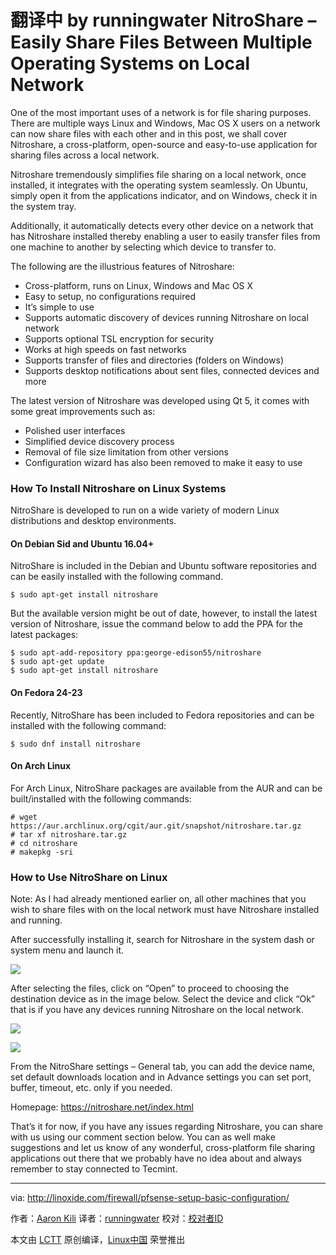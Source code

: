 翻译中 by runningwater
NitroShare – Easily Share Files Between Multiple Operating Systems on Local Network
====

One of the most important uses of a network is for file sharing purposes. There are multiple ways Linux and Windows, Mac OS X users on a network can now share files with each other and in this post, we shall cover Nitroshare, a cross-platform, open-source and easy-to-use application for sharing files across a local network.

Nitroshare tremendously simplifies file sharing on a local network, once installed, it integrates with the operating system seamlessly. On Ubuntu, simply open it from the applications indicator, and on Windows, check it in the system tray.

Additionally, it automatically detects every other device on a network that has Nitroshare installed thereby enabling a user to easily transfer files from one machine to another by selecting which device to transfer to.

The following are the illustrious features of Nitroshare:

- Cross-platform, runs on Linux, Windows and Mac OS X
- Easy to setup, no configurations required
- It’s simple to use
- Supports automatic discovery of devices running Nitroshare on local network
- Supports optional TSL encryption for security
- Works at high speeds on fast networks
- Supports transfer of files and directories (folders on Windows)
- Supports desktop notifications about sent files, connected devices and more

The latest version of Nitroshare was developed using Qt 5, it comes with some great improvements such as:

- Polished user interfaces
- Simplified device discovery process
- Removal of file size limitation from other versions
- Configuration wizard has also been removed to make it easy to use

### How To Install Nitroshare on Linux Systems


NitroShare is developed to run on a wide variety of modern Linux distributions and desktop environments.

#### On Debian Sid and Ubuntu 16.04+

NitroShare is included in the Debian and Ubuntu software repositories and can be easily installed with the following command.

```
$ sudo apt-get install nitroshare
```

But the available version might be out of date, however, to install the latest version of Nitroshare, issue the command below to add the PPA for the latest packages:

```
$ sudo apt-add-repository ppa:george-edison55/nitroshare
$ sudo apt-get update
$ sudo apt-get install nitroshare
```

#### On Fedora 24-23

Recently, NitroShare has been included to Fedora repositories and can be installed with the following command:

```
$ sudo dnf install nitroshare
```

#### On Arch Linux

For Arch Linux, NitroShare packages are available from the AUR and can be built/installed with the following commands:

```
# wget https://aur.archlinux.org/cgit/aur.git/snapshot/nitroshare.tar.gz
# tar xf nitroshare.tar.gz
# cd nitroshare
# makepkg -sri
```

### How to Use NitroShare on Linux

Note: As I had already mentioned earlier on, all other machines that you wish to share files with on the local network must have Nitroshare installed and running.

After successfully installing it, search for Nitroshare in the system dash or system menu and launch it.

![](http://www.tecmint.com/wp-content/uploads/2016/09/NitroShare-Send-Files.png)

After selecting the files, click on “Open” to proceed to choosing the destination device as in the image below. Select the device and click “Ok” that is if you have any devices running Nitroshare on the local network.

![](http://www.tecmint.com/wp-content/uploads/2016/09/NitroShare-Local-Devices.png)

![](http://www.tecmint.com/wp-content/uploads/2016/09/NitroShare-File-Transfer-Progress.png)

From the NitroShare settings – General tab, you can add the device name, set default downloads location and in Advance settings you can set port, buffer, timeout, etc. only if you needed.

Homepage: <https://nitroshare.net/index.html>

That’s it for now, if you have any issues regarding Nitroshare, you can share with us using our comment section below. You can as well make suggestions and let us know of any wonderful, cross-platform file sharing applications out there that we probably have no idea about and always remember to stay connected to Tecmint.

--------------------------------------------------------------------------------

via: http://linoxide.com/firewall/pfsense-setup-basic-configuration/

作者：[Aaron Kili][a]
译者：[runningwater](https://github.com/runningwater)
校对：[校对者ID](https://github.com/校对者ID)

本文由 [LCTT](https://github.com/LCTT/TranslateProject) 原创编译，[Linux中国](https://linux.cn/) 荣誉推出

[a]: http://www.tecmint.com/author/aaronkili/
